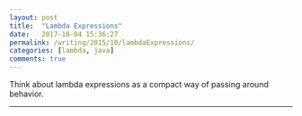 ```yaml
---
layout: post
title:  "Lambda Expressions"
date:   2017-10-04 15:36:27
permalink: /writing/2015/10/lambdaExpressions/
categories: [lambda, java]
comments: true
---
```

Think about lambda expressions as a compact way of passing around behavior.

----------

